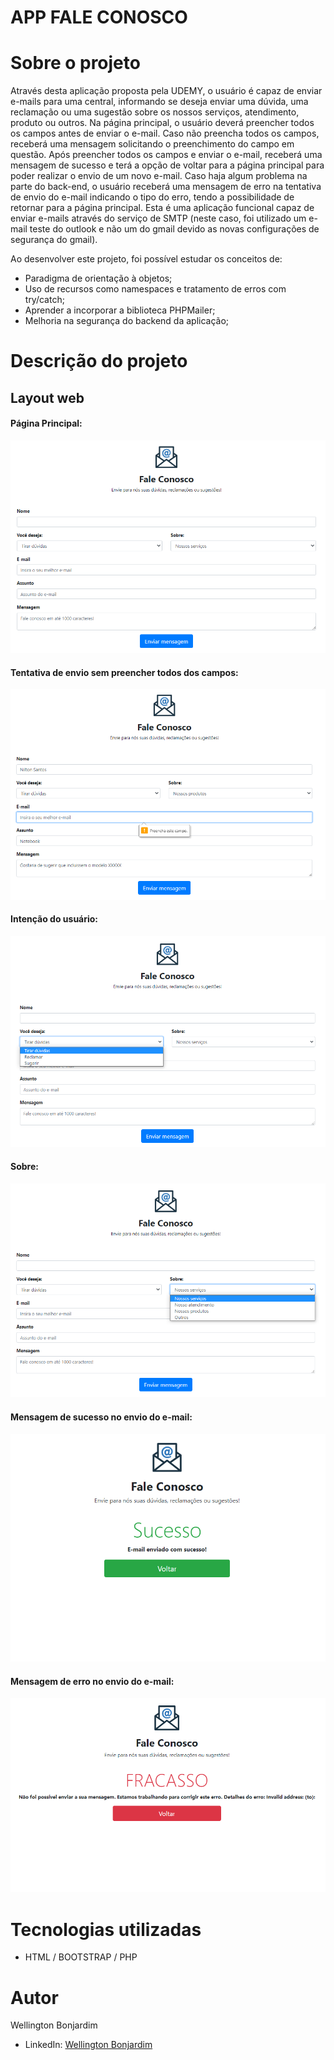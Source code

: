 # APP FALE CONOSCO

# Sobre o projeto

Através desta aplicação proposta pela UDEMY, o usuário é capaz de enviar e-mails para uma central, informando se deseja enviar uma dúvida, uma reclamação ou uma sugestão sobre os nossos serviços, atendimento, produto ou outros. Na página principal, o usuário deverá preencher todos os campos antes de enviar o e-mail. Caso não preencha todos os campos, receberá uma mensagem solicitando o preenchimento do campo em questão. Após preencher todos os campos e enviar o e-mail, receberá uma mensagem de sucesso e terá a opção de voltar para a página principal para poder realizar o envio de um novo e-mail. Caso haja algum problema na parte do back-end, o usuário receberá uma mensagem de erro na tentativa de envio do e-mail indicando o tipo do erro, tendo a possibilidade de retornar para a página principal. Esta é uma aplicação funcional capaz de enviar e-mails através do serviço de SMTP (neste caso, foi utilizado um e-mail teste do outlook e não um do gmail devido as novas configurações de segurança do gmail).

Ao desenvolver este projeto, foi possível estudar os conceitos de:
- Paradigma de orientação à objetos;
- Uso de recursos como namespaces e tratamento de erros com try/catch;
- Aprender a incorporar a biblioteca PHPMailer;
- Melhoria na segurança do backend da aplicação;

# Descrição do projeto

## Layout web
#### Página Principal:

![Web index](https://github.com/wellington-bonjardim/PHP-fale-conosco/blob/master/app_fale_conosco/assets/principal.PNG)

#### Tentativa de envio sem preencher todos dos campos:

![Web required](https://github.com/wellington-bonjardim/PHP-fale-conosco/blob/master/app_fale_conosco/assets/tentativa.PNG)

#### Intenção do usuário:

![Web required](https://github.com/wellington-bonjardim/PHP-fale-conosco/blob/master/app_fale_conosco/assets/intencao.PNG)

#### Sobre:

![Web required](https://github.com/wellington-bonjardim/PHP-fale-conosco/blob/master/app_fale_conosco/assets/sobre.PNG)

#### Mensagem de sucesso no envio do e-mail: 

![Web success](https://github.com/wellington-bonjardim/PHP-fale-conosco/blob/master/app_fale_conosco/assets/sucesso.PNG)

#### Mensagem de erro no envio do e-mail:

![Web consultar_chamado](https://github.com/wellington-bonjardim/PHP-fale-conosco/blob/master/app_fale_conosco/assets/erro.PNG)

# Tecnologias utilizadas

- HTML / BOOTSTRAP / PHP

# Autor

Wellington Bonjardim

- LinkedIn: [Wellington Bonjardim](https://www.linkedin.com/in/wellington-bonjardim/)
